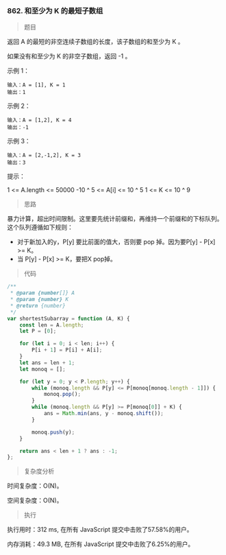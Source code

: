 ### 862. 和至少为 K 的最短子数组

> 题目

返回 A 的最短的非空连续子数组的长度，该子数组的和至少为 K 。

如果没有和至少为 K 的非空子数组，返回 -1 。

示例 1：
```
输入：A = [1], K = 1
输出：1
```

示例 2：
```
输入：A = [1,2], K = 4
输出：-1
```

示例 3：
```
输入：A = [2,-1,2], K = 3
输出：3
```

提示：

1 <= A.length <= 50000
-10 ^ 5 <= A[i] <= 10 ^ 5
1 <= K <= 10 ^ 9

> 思路

暴力计算，超出时间限制。这里要先统计前缀和，再维持一个前缀和的下标队列。这个队列遵循如下规则：

* 对于新加入的y，P[y] 要比前面的值大，否则要 pop 掉。因为要P[y] - P[x] >= K。
* 当 P[y] - P[x] >= K，要把X pop掉。

> 代码

```js
/**
 * @param {number[]} A
 * @param {number} K
 * @return {number}
 */
var shortestSubarray = function (A, K) {
    const len = A.length;
    let P = [0];

    for (let i = 0; i < len; i++) {
        P[i + 1] = P[i] + A[i];
    }
    let ans = len + 1;
    let monoq = [];

    for (let y = 0; y < P.length; y++) {
        while (monoq.length && P[y] <= P[monoq[monoq.length - 1]]) {
            monoq.pop();
        }
        while (monoq.length && P[y] >= P[monoq[0]] + K) {
            ans = Math.min(ans, y - monoq.shift());
        }

        monoq.push(y);
    }

    return ans < len + 1 ? ans : -1;
};
```

> 复杂度分析

时间复杂度：O(N)。

空间复杂度：O(N)。

> 执行

执行用时：312 ms, 在所有 JavaScript 提交中击败了57.58%的用户。

内存消耗：49.3 MB, 在所有 JavaScript 提交中击败了6.25%的用户。

